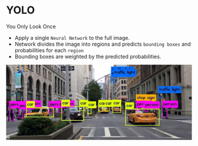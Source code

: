 # YOLO
You Only Look Once

- Apply a single `Neural Network` to the full image.
- Network divides the image into regions and predicts `bounding boxes` and probabilities for each `region`
- Bounding boxes are weighted by the predicted probabilities.

![YOLO](YOLO.jpeg)
